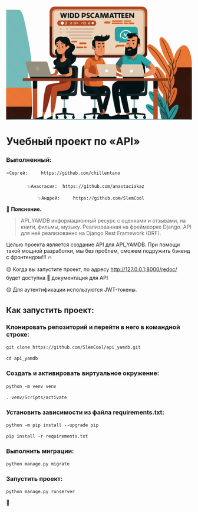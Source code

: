 ![Документация](head.png)
# Учебный проект по «API»

### Выполненный:
    ⭐Сергей:     https://github.com/chillentano

            ✨Анастасия:  https://github.com/anastaciakaz

                ✨Андрей:     https://github.com/SlemCool 

:small_orange_diamond: **Пояснение.**
> API_YAMDB информационный ресурс с оценками и отзывами, на книги, фильмы, музыку. Реализованная на фреймворке Django.
API для неё реализованно на Django Rest Framework (DRF).

Целью проекта является создание API для API_YAMDB. При помощи такой мощной разработки,
мы без проблем, сможем подружить бэкенд с фронтендом!!! :fire:

:yellow_circle: Когда вы запустите проект, по адресу  http://127.0.0.1:8000/redoc/ будет доступна :book: документация для API

:yellow_circle: Для аутентификации используются JWT-токены. 


## Как запустить проект:

### Клонировать репозиторий и перейти в него в командной строке:
```
git clone https://github.com/SlemCool/api_yamdb.git
```

```
cd api_yamdb
```

### Cоздать и активировать виртуальное окружение:

```
python -m venv venv
```

```
. venv/Scripts/activate
```

### Установить зависимости из файла requirements.txt:

```
python -m pip install --upgrade pip
```

```
pip install -r requirements.txt
```

### Выполнить миграции:

```
python manage.py migrate
```

### Запустить проект:

```
python manage.py runserver
```

:saluting_face: